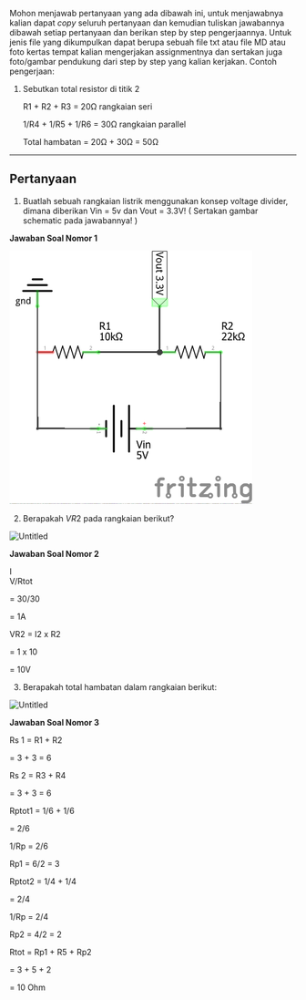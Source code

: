 Mohon menjawab pertanyaan yang ada dibawah ini, untuk menjawabnya kalian dapat *copy* seluruh pertanyaan dan kemudian tuliskan jawabannya dibawah setiap pertanyaan dan berikan step by step pengerjaannya. Untuk jenis file yang dikumpulkan dapat berupa sebuah file txt atau file MD atau foto kertas tempat kalian mengerjakan assignmentnya dan sertakan juga foto/gambar pendukung dari step by step yang kalian kerjakan. Contoh pengerjaan:

1. Sebutkan total resistor di titik 2
    
    R1 + R2 + R3 = 20Ω rangkaian seri
    
    1/R4 + 1/R5 + 1/R6 = 30Ω rangkaian parallel
    
    Total hambatan = 20Ω + 30Ω = 50Ω
    

---

## Pertanyaan

1. Buatlah sebuah rangkaian listrik menggunakan konsep voltage divider, dimana diberikan Vin = 5v dan Vout = 3.3V! ( Sertakan gambar schematic pada jawabannya! )

**Jawaban Soal Nomor 1**

![Schematic](voltage_divider.png)

2. Berapakah $VR2$ pada rangkaian berikut?

![Untitled](https://skilvul-prod-01.s3.ap-southeast-1.amazonaws.com/lesson/iot/IoT+Assignments+Assets/IoT+Hardware/voltage_divider.png)

**Jawaban Soal Nomor 2**

I   
V/Rtot
    
= 30/30

= 1A

VR2 = I2 x R2

= 1 x 10
    
= 10V

3. Berapakah total hambatan dalam rangkaian berikut:

![Untitled](https://skilvul-prod-01.s3.ap-southeast-1.amazonaws.com/lesson/iot/IoT+Assignments+Assets/IoT+Hardware/r_total.png)

**Jawaban Soal Nomor 3**

Rs 1 = R1 + R2

= 3 + 3 = 6

Rs 2 = R3 + R4

= 3 + 3 = 6

Rptot1 = 1/6 + 1/6

= 2/6

1/Rp = 2/6

Rp1 = 6/2 = 3

Rptot2 = 1/4 + 1/4

= 2/4

1/Rp = 2/4

Rp2 = 4/2 = 2

Rtot = Rp1 + R5 + Rp2

= 3 + 5 + 2

= 10 Ohm